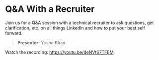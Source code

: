 # Q&A With a Recruiter

Join us for a Q&A session with a technical recruiter to ask questions, get clarification, etc. on all things LinkedIn and how to put your best self forward.

> **Presenter:** Yosha Khan

Watch the recording: https://youtu.be/deNVt67TFEM
